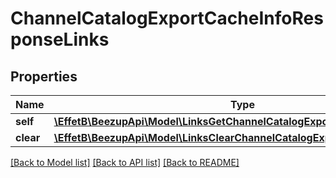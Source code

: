 # ChannelCatalogExportCacheInfoResponseLinks

## Properties
Name | Type | Description | Notes
------------ | ------------- | ------------- | -------------
**self** | [**\EffetB\BeezupApi\Model\LinksGetChannelCatalogExportationCacheInfoLink**](LinksGetChannelCatalogExportationCacheInfoLink.md) |  | 
**clear** | [**\EffetB\BeezupApi\Model\LinksClearChannelCatalogExportationCacheLink**](LinksClearChannelCatalogExportationCacheLink.md) |  | [optional] 

[[Back to Model list]](../README.md#documentation-for-models) [[Back to API list]](../README.md#documentation-for-api-endpoints) [[Back to README]](../README.md)


